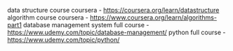 data structure course coursera - https://coursera.org/learn/datastructure
algorithm course coursera    -   https://www.coursera.org/learn/algorithms-part1
database management system full course - https://www.udemy.com/topic/database-management/
python full course -https://www.udemy.com/topic/python/
